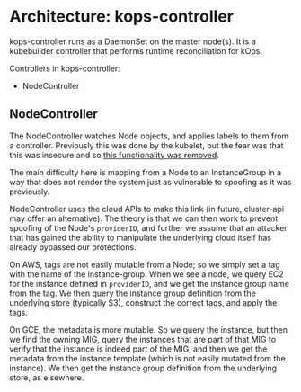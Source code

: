 # Architecture: kops-controller

kops-controller runs as a DaemonSet on the master node(s). It is a kubebuilder
controller that performs runtime reconciliation for kOps.

Controllers in kops-controller:

* NodeController


## NodeController

The NodeController watches Node objects, and applies labels to them from a
controller.  Previously this was done by the kubelet, but the fear was that this
was insecure and so [this functionality was removed](https://github.com/kubernetes/enhancements/blob/master/keps/sig-auth/0000-20170814-bounding-self-labeling-kubelets.md).

The main difficulty here is mapping from a Node to an InstanceGroup in a way
that does not render the system just as vulnerable to spoofing as it was
previously.

NodeController uses the cloud APIs to make this link (in future, cluster-api may
offer an alternative).  The theory is that we can then work to prevent spoofing
of the Node's `providerID`, and further we assume that an attacker that has
gained the ability to manipulate the underlying cloud itself has already
bypassed our protections.

On AWS, tags are not easily mutable from a Node; so we simply set a tag
with the name of the instance-group.  When we see a node, we query EC2 for the
instance defined in `providerID`, and we get the instance group name from the
tag.  We then query the instance group definition from the underlying store
(typically S3), construct the correct tags, and apply the tags.

On GCE, the metadata is more mutable.  So we query the instance, but then we
find the owning MIG, query the instances that are part of that MIG to verify
that the instance is indeed part of the MIG, and then we get the metadata from
the instance template (which is not easily mutated from the instance).  We then
get the instance group definition from the underlying store, as elsewhere.
